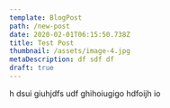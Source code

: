 ```yaml
---
template: BlogPost
path: /new-post
date: 2020-02-01T06:15:50.738Z
title: Test Post
thumbnail: /assets/image-4.jpg
metaDescription: df sdf df
draft: true
---
```

h dsui giuhjdfs udf ghihoiugigo hdfoijh io

